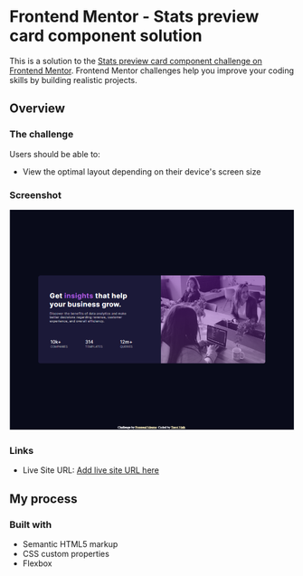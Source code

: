# Frontend Mentor - Stats preview card component solution

This is a solution to the [Stats preview card component challenge on Frontend Mentor](https://www.frontendmentor.io/challenges/stats-preview-card-component-8JqbgoU62). Frontend Mentor challenges help you improve your coding skills by building realistic projects. 


## Overview

### The challenge

Users should be able to:

- View the optimal layout depending on their device's screen size

### Screenshot

![](./images/chall_done.png)


### Links


- Live Site URL: [Add live site URL here](https://frontend-mentorio-ndkk2hpro-tanvnaik.vercel.app/)

## My process

### Built with

- Semantic HTML5 markup
- CSS custom properties
- Flexbox





